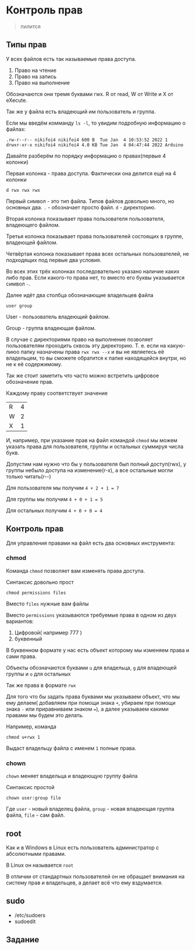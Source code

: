 # Контроль прав

> пилится

## Типы прав

У всех файлов есть так называемые права доступа.

1. Право на чтение
2. Право на запись
3. Право на выполнение

Обозначаются они тремя буквами rwx. R от read, W от Write и X от eXecute.

Так же у файла есть владеющий им пользователь и группа.

Если мы введём комманду `ls -l`, то увидим подробную информацию о файлах:

```
.rw-r--r-- nikifoi4 nikifoi4 600 B  Tue Jan  4 10:53:52 2022 1
drwxr-xr-x nikifoi4 nikifoi4 4.0 KB Tue Jan  4 04:47:44 2022 Arduino
```

Давайте разберём по порядку информацию о правах(первые 4 колонки)

Первая колонка - права доступа. Фактически она делится ещё на 4 колонки

```
d rwx rwx rwx
```

Первый символ - это тип файла. Типов файлов довольно много, но основных два. `.` - обозначает просто файл. `d` - директорию.

Вторая колонка показывает права пользователя пользователя, владеющего файлом.

Третья колонка показывает права пользователей состоящих в группе, владеющей файлом.

Четвёртая колонка показывает права всех остальных пользователей, не подходящих под первые два условия.

Во всех этих трёх колонках последовательно указано наличие каких либо прав. Если какого-то права нет, то вместо его буквы указывается символ `-`.

Далее идёт два столбца обозначающие владельцев файла

```
user group
```

User - пользователь владеющий файлом.

Group - группа владеющая файлом.

В случае с директориями право на выполнение позволяет пользователям проходить сквозь эту директорию. Т. е. если на какую-лиюо папку назначены права `rwx rwx --x` и вы не являетесь её владельцем, то вы сможете обратится к папке находящейся внутри, но не к её содержимому.

Так же стоит заметить что часто можно встретить цифровое обозначение прав.

Каждому праву соответствует значение

|   |   |
| - | - |
| R | 4 |
| W | 2 |
| X | 1 |

И, например, при указание прав на файл командой `chmod` мы можем указать права для пользователя, группы и остальных суммируя числа букв.

Допустим нам нужно что бы у пользователя был полный доступ(rwx), у группы небыло доступа на изменение(r-x), а все остальные могли только читать(r--)

Для пользователя мы получим `4 + 2 + 1 = 7`

Для группы мы получим `4 + 0 + 1 = 5`

Для остальных получим `4 + 0 + 0 = 4`

## Контроль прав
Для управления правами на файл есть два основных инструмента:

### chmod

Команда `chmod` позволяет вам изменять права доступа.

Синтаксис довольно прост
```
chmod permissions files
```
Вместо `files` нужные вам файлы

Вместо `permissions` указываются требуемые права в одном из двух вариантов:
1. Цифровой( например 777 )
2. буквенный

В буквенном формате у нас есть объект которому мы изменяем права и сами права.

Объекты обозначаются буквами `u` для владельца, `g` для владеющей группы и `o` для остальных

Так же права в формате `rwx`

Для того что бы задать права буквами мы указываем объект, что мы ему делаем( добавляем при помощи знака `+`, убираем при помощи знака `-` или приравниваем знаком `=`), а далее указываем какими правами мы будем это делать.

Например, команда
```
chmod u+rwx 1
```
Выдаст владельцу файла с именем `1` полные права.

### chown

`chown` меняет владельца и владеющую группу файла

Синтаксис простой
```
chown user:group file
```
Где `user` -  новый владелец файла, `group` - новая владеющая группа файла, `file` - сам файл.

## root

Как и в Windows в Linux есть пользователь администратор с абсолютными правами.

В Linux он называется `root`

В отличии от стандартных пользователей он не обращает внимания на систему прав и владельцев, а делает всё что ему вздумается.

## sudo


* /etc/sudoers
* sudoedit

## Задание



